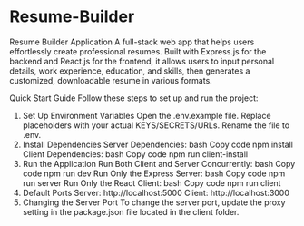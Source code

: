 # Resume-Builder
Resume Builder Application A full-stack web app that helps users effortlessly create professional resumes. Built with Express.js for the backend and React.js for the frontend, it allows users to input personal details, work experience, education, and skills, then generates a customized, downloadable resume in various formats.

Quick Start Guide
Follow these steps to set up and run the project:

1. Set Up Environment Variables
Open the .env.example file.
Replace placeholders with your actual KEYS/SECRETS/URLs.
Rename the file to .env.
2. Install Dependencies
Server Dependencies:
bash
Copy code
npm install
Client Dependencies:
bash
Copy code
npm run client-install
3. Run the Application
Run Both Client and Server Concurrently:
bash
Copy code
npm run dev
Run Only the Express Server:
bash
Copy code
npm run server
Run Only the React Client:
bash
Copy code
npm run client
4. Default Ports
Server: http://localhost:5000
Client: http://localhost:3000
5. Changing the Server Port
To change the server port, update the proxy setting in the package.json file located in the client folder.
